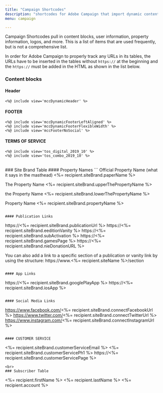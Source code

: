 ```yaml
---
title: "Campaign Shortcodes"
description: "shortcodes for Adobe Campaign that import dynamic content or personalization data"
menu: campaign

---
```

Campaign Shortcodes pull in content blocks, user information, property information, logos, and more. This is a list of items that are used frequently, but is not a comprehensive list.

<div class="note">
In order for Adobe Campaign to properly track any URLs in its tables, the URLs have to be inserted in the tables without <code>https://</code> at the beginning and the <code>https://</code> must be added in the HTML as shown in the list below.
</div>

### Content blocks

#### Header
```
<%@ include view='mccDynamicHeader' %>
```

#### FOOTER
```
<%@ include view='mccDynamicFooterLeftAligned' %>
<%@ include view='mccDynamicFooterFlexibleWidth' %>
<%@ include view='mccFooterNoSocial' %>
```

#### TERMS OF SERVICE
```
<%@ include view='tos_digital_2019_10' %>
<%@ include view='tos_combo_2019_10' %>
```
<br>
### Site Brand Table
#### Property Names
```
Official Property Name (what it says in the masthead)
<%= recipient.siteBrand.paperName %>

The Property Name
<%= recipient.siteBrand.upperThePropertyName %>

the Property Name
<%= recipient.siteBrand.lowerThePropertyName %>

Property Name
<%= recipient.siteBrand.propertyName %>
```

#### Publication Links
```
https://<%= recipient.siteBrand.publicationUrl %>
https://<%= recipient.siteBrand.eeditionVanity %>
https://<%= recipient.siteBrand.subActivation %>
https://<%= recipient.siteBrand.gamesPage %>
https://<%= recipient.siteBrand.nieDonationURL %>

You can also add a link to a specific section of a publication or vanity link by using the structure:
https://www.<%= recipient.siteName %>/section
```

#### App Links
```
https://<%= recipient.siteBrand.googlePlayApp %>
https://<%= recipient.siteBrand.iosApp %>
```

#### Social Media Links
```
https://www.facebook.com/<%= recipient.siteBrand.connectFacebookUrl %>
https://www.twitter.com/<%= recipient.siteBrand.connectTwitterUrl %>
https://www.instagram.com/<%= recipient.siteBrand.connectInstagramUrl %>
```

#### CUSTOMER SERVICE
```
<%= recipient.siteBrand.customerServiceEmail %>
<%= recipient.siteBrand.customerServicePh1 %>
https://<%= recipient.siteBrand.customerServicePage %>
```
<br>
### Subscriber Table
```
<%= recipient.firstName %>
<%= recipient.lastName %>
<%= recipient.account %>
```
